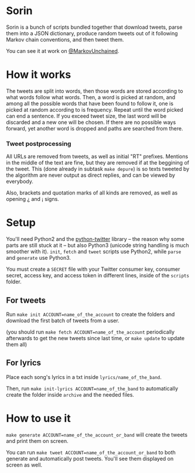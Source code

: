 Sorin
=====

Sorin is a bunch of scripts bundled together that download tweets, parse them into a JSON dictionary, produce random tweets out of it following Markov chain conventions, and then tweet them.

You can see it at work on [@MarkovUnchained](http://twitter.com/MarkovUnchained).


How it works
=====

The tweets are split into words, then those words are stored according to what words follow what words. Then, a word is picked at random, and among all the possible words that have been found to follow it, one is picked at random according to is frequency. Repeat until the word picked can end a sentence. If you exceed tweet size, the last word will be discarded and a new one will be chosen. If there are no possible ways forward, yet another word is dropped and paths are searched from there.


### Tweet postprocessing

All URLs are removed from tweets, as well as initial "RT" prefixes. Mentions in the middle of the text are fine, but they are removed if at the beggining of the tweet. This (done already in subtask `make depure`) is so texts tweeted by the algorithm are never output as direct replies, and can be viewed by everybody.

Also, brackets and quotation marks of all kinds are removed, as well as opening ¿ and ¡ signs.


Setup
=====

You'll need Python2 and the [python-twitter](https://github.com/bear/python-twitter) library – the reason why some parts are still stuck at it – but also Python3 (unicode string handling is much smoother with it). `init`, `fetch` and `tweet` scripts use Python2, while `parse` and `generate` use Python3.

You must create a `SECRET` file with your Twitter consumer key, consumer secret, access key, and access token in different lines, inside of the `scripts` folder.

For tweets
----------

Run `make init ACCOUNT=name_of_the_account` to create the folders and download the first batch of tweets from a user.

(you should run `make fetch ACCOUNT=name_of_the_account` periodically afterwards to get the new tweets since last time, or `make update` to update them all)

For lyrics
----------

Place each song's lyrics in a txt inside `lyrics/name_of_the_band`.

Then, run `make init-lyrics ACCOUNT=name_of_the_band` to automatically create the folder inside `archive` and the needed files.

How to use it
======

`make generate ACCOUNT=name_of_the_account_or_band` will create the tweets and print them on screen.

You can run `make tweet ACCOUNT=name_of_the_account_or_band` to both generate and automatically post tweets. You'll see them displayed on screen as well.